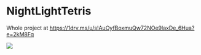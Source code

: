 # NightLightTetris

Whole project at https://1drv.ms/u/s!AuOyfBoxmuQw72NOe9laxDe_6Hua?e=2kM8Fq

<img src="https://github.com/EmilianOnofras/NightLightTetris/blob/main/NewTet(1).gif" />
